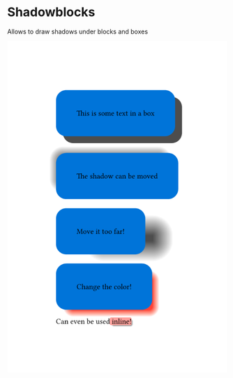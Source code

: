 # Shadowblocks
Allows to draw shadows under blocks and boxes

![Demo](https://github.com/igidrau/typst-shadowblocks/blob/main/demo/demo.png?raw=true)
